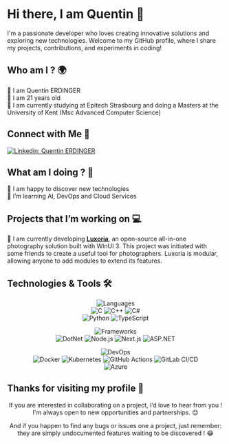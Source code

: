 # Hi there, I am Quentin 👋


I'm a passionate developer who loves creating innovative solutions and exploring new technologies. Welcome to my GitHub profile, where I share my projects, contributions, and experiments in coding!

## Who am I ? 🌍
👋 I am Quentin ERDINGER  
💬 I am 21 years old  
🌱 I am currently studying at Epitech Strasbourg and doing a Masters at the University of Kent (Msc Advanced Computer Science)

## Connect with Me 🤝
[![Linkedin: Quentin ERDINGER](https://img.shields.io/badge/-Quentin_ERDINGER-blue?style=flat-square&logo=Linkedin&logoColor=white&link=https://www.linkedin.com/in/quentin-erdinger-812588228/)](https://www.linkedin.com/in/quentin-erdinger-812588228/)  

## What am I doing ? 🚀
🔭 I am happy to discover new technologies  
🌱 I’m learning AI, DevOps and Cloud Services

## Projects that I’m working on 💻
🔧 I am currently developing [**Luxoria**](https://github.com/LuxoriaSoft/Luxoria), an open-source all-in-one photography solution built with WinUI 3. This project was initiated with some friends to create a useful tool for photographers. Luxoria is modular, allowing anyone to add modules to extend its features.

## Technologies & Tools 🛠️
<div align="center">
<span style="pointer-events: none;">

![Languages](https://img.shields.io/badge/Languages-Languages-informational?style=flat&logo=code&logoColor=white&color=000000)  
![C](https://img.shields.io/badge/Code-C-informational?style=flat&logo=c&logoColor=white&color=2bbc8a)
![C++](https://img.shields.io/badge/Code-C%2B%2B-informational?style=flat&logo=c%2B%2B&logoColor=white&color=00599C)
![C#](https://img.shields.io/badge/Code-C%23-informational?style=flat&logo=csharp&logoColor=white&color=239120)  
![Python](https://img.shields.io/badge/Code-Python-informational?style=flat&logo=python&logoColor=white&color=3776AB)
![TypeScript](https://img.shields.io/badge/Code-TypeScript-informational?style=flat&logo=typescript&logoColor=white&color=3178C6)  

![Frameworks](https://img.shields.io/badge/Frameworks-Frameworks-informational?style=flat&logo=code&logoColor=white&color=000000)  
![DotNet](https://img.shields.io/badge/Code-.NET-informational?style=flat&logo=dotnet&logoColor=white&color=512BD4)
![Node.js](https://img.shields.io/badge/Code-Node.js-informational?style=flat&logo=node.js&logoColor=white&color=339933)
![Next.js](https://img.shields.io/badge/Code-Next.js-informational?style=flat&logo=next.js&logoColor=white&color=000000)
![ASP.NET](https://img.shields.io/badge/Code-ASP.NET-informational?style=flat&logo=dotnet&logoColor=white&color=512BD4)

![DevOps](https://img.shields.io/badge/Tools-DevOps-informational?style=flat&logo=code&logoColor=white&color=000000)  
![Docker](https://img.shields.io/badge/Tools-Docker-informational?style=flat&logo=docker&logoColor=white&color=2496ED)
![Kubernetes](https://img.shields.io/badge/Tools-Kubernetes-informational?style=flat&logo=kubernetes&logoColor=white&color=326CE5)
![GitHub Actions](https://img.shields.io/badge/Tools-GitHub%20Actions-informational?style=flat&logo=githubactions&logoColor=white&color=2088FF)
![GitLab CI/CD](https://img.shields.io/badge/Tools-GitLab%20CI/CD-informational?style=flat&logo=gitlab&logoColor=white&color=FCA121)  
![Azure](https://img.shields.io/badge/Tools-Azure-informational?style=flat&logo=azure&logoColor=white&color=0078D4)

</span>
</div>

## Thanks for visiting my profile 🚀

<div align="center">

If you are interested in collaborating on a project, I’d love to hear from you ! I'm always open to new opportunities and partnerships. 😊  

And if you happen to find any bugs or issues one a project, just remember: they are simply undocumented features waiting to be discovered ! 😂

</div>
